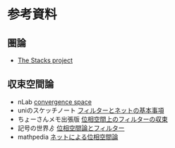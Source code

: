 # 参考資料



## 圏論

- [The Stacks project](https://stacks.math.columbia.edu)



## 収束空間論

- nLab
    [convergence space](https://ncatlab.org/nlab/show/convergence+space)
- uniのスケッチノート
    [フィルターとネットの基本事項](http://unununum.hatenablog.com/entry/2017/08/11/194942)
- ちょーさんメモ出張版
    [位相空間上のフィルターの収束](https://cho-san.hatenablog.jp/entry/2018/06/09/234043)
- 記号の世界ゟ
    [位相空間論とフィルター](https://tetobourbaki.hatenablog.com/entry/2018/07/11/191714)
- mathpedia
    [ネットによる位相空間論](https://mathematicspedia.com/index.php?ネットによる位相空間論)
